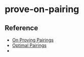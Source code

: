 # prove-on-pairing






## Reference
* [On Proving Pairings](https://eprint.iacr.org/2024/640)
* [Optimal Pairings](https://eprint.iacr.org/2008/096)
* [](https://eprint.iacr.org/2009/457)